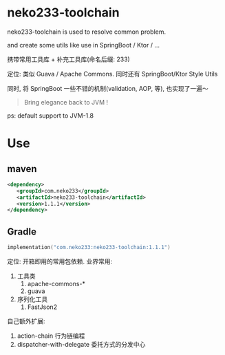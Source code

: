 # neko233-toolchain
neko233-toolchain is used to resolve common problem.

and create some utils like use in SpringBoot / Ktor / ...

携带常用工具库 + 补充工具库(命名后缀: 233)

定位: 类似 Guava / Apache Commons. 同时还有 SpringBoot/Ktor Style Utils

同时, 将 SpringBoot 一些不错的机制(validation, AOP, 等), 也实现了一遍～


> Bring elegance back to JVM !

ps: default support to JVM-1.8

# Use
## maven
```xml
<dependency>
   <groupId>com.neko233</groupId>
   <artifactId>neko233-toolchain</artifactId>
   <version>1.1.1</version>
</dependency>
```

## Gradle
```kotlin
implementation("com.neko233:neko233-toolchain:1.1.1")
```

定位: 开箱即用的常用包依赖.
业界常用:
1. 工具类
   1. apache-commons-*
   2. guava
2. 序列化工具
   1. FastJson2

自己额外扩展:
1. action-chain 行为链编程
2. dispatcher-with-delegate 委托方式的分发中心
